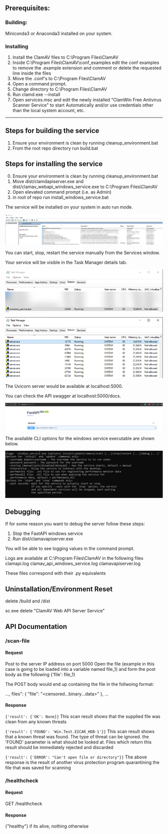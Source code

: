 ## Prerequisites:
### Building:
Miniconda3 or Anaconda3 installed on your system.

### Installing
1. Install the ClamAV files to C:\Program Files\ClamAV
2. Inside C:\Program Files\ClamAV\conf_examples edit the conf examples to remove the .example extension and comment or delete the requested line inside the files
3. Move the .conf's to C:\Program Files\ClamAV
4. Open a command prompt.
5. Change directory to C:\Program Files\ClamAV
6. Run clamd.exe --install
7. Open services.msc and edit the newly installed "ClamWin Free Antivirus Scanner Service" to start Automatically and/or use credentials other than the local system account, etc.

---
## Steps for building the service
1. Ensure your environment is clean by running cleanup_environment.bat
2. From the root repo directory run build.bat


## Steps for installing the service
0. Ensure your environment is clean by running cleanup_environment.bat
1. Move dist/clamdapiserver.exe and dist/clamav_webapi_windows_service.exe to C:\Program Files\ClamAV
2. Open elevated command prompt (i.e. as Admin)
3. in root of repo run install_windows_service.bat

The service will be installed on your system in auto run mode.

![Service list](docs/service-list.png)

You can start, stop, restart the service manually from the Services window.

Your service will be visible in the Task Manager details tab.

![Windows Service Process](docs/windows-service-process.png)

![Server processes](docs/server.png)

The Uvicorn server would be available at localhost:5000. 

You can check the API swagger at localhost:5000/docs.

![FastAPI Swagger](docs/fastapi-swagger.png)

The available CLI options for the windows service executable are shown below.

![Windows Service CLI Options](docs/cli-options.png)

## Debugging

If for some reason you want to debug the server follow these steps:
1. Stop the FastAPI windows service
2. Run dist/clamavapiserver.exe

You will be able to see logging values in the command prompt.

Logs are available at C:\Program Files\ClamAV in the following files
clamapi.log
clamav_api_windows_service.log
clamavapiserver.log

These files correspond with their .py equivalents


## Uninstallation/Environment Reset

delete /build and /dist

sc.exe delete "ClamAV Web API Server Service"



## API Documentation

### /scan-file

#### Request

Post to the server IP address on port 5000
Open the file (example in this case is going to be loaded into a variable named file_1)
and form the post body as the following
{'file': file_1}

The POST body would end up containing the file in the follwoing format:

...,
files": {
    "file": "<censored...binary...data>"
},
...

#### Response

`{'result': {'OK': None}}`
This scan result shows that the supplied file was clean from any known threats

`{'result': {'FOUND': 'Win.Test.EICAR_HDB-1'}}`
This scan result shows that a known threat was found. The type of threat can be ignored. the 'FOUND' parameter is what should be looked at.
Files which return this result should be immediately rejected and discarded


`{'result': {'ERROR': "Can't open file or directory"}}`
The above response is the result of another virus protection program quarantining the file that was saved for scanning


### /healthcheck

#### Request

GET /healthcheck

#### Response

{"healthy"} if its alive, nothing otherwise
